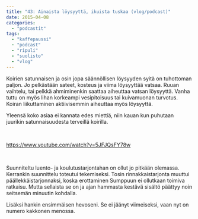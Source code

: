 ```yaml
---
title: "43: Ainaista löysyyttä, ikuista tuskaa (vlog/podcast)"
date: 2015-04-08
categories: 
  - "podcastit"
tags: 
  - "kaffepaussi"
  - "podcast"
  - "ripuli"
  - "suolisto"
  - "vlog"
---
```


Koirien satunnaisen ja osin jopa säännöllisen löysyyden syitä on tuhottoman paljon. Jo pelkästään sateet, kosteus ja viima löysyyttää vatsaa. Ruuan vaihtelu, tai pelkkä ahmiminenkin saattaa aiheuttaa vatsan löysyyttä. Vanha tuttu on myös lihan korkeampi vesipitoisuus tai kuivamuonan turvotus. Koiran liikuttaminen aktiivisemmin aiheuttaa myös löysyyttä.

<!--more-->

Yleensä koko asiaa ei kannata edes miettiä, niin kauan kun puhutaan juurikin satunnaisuudesta terveillä koirilla.

 

https://www.youtube.com/watch?v=5JFJQsFY78w

 

Suunniteltu luento- ja koulutustarjontahan on ollut jo pitkään olemassa. Kerrankin suunnittelu toteutui tekemiseksi. Tosin rinnakkaistarjonta muuttui päällekkäistarjonnaksi, koska erottaminen Sumppuun ei ollutkaan toimiva ratkaisu. Mutta sellaista se on ja ajan hammasta kestävä sisältö päättyy noin seitsemän minuutin kohdalla.

Lisäksi hankin ensimmäisen hevoseni. Se ei jäänyt viimeiseksi, vaan nyt on numero kakkonen menossa.
